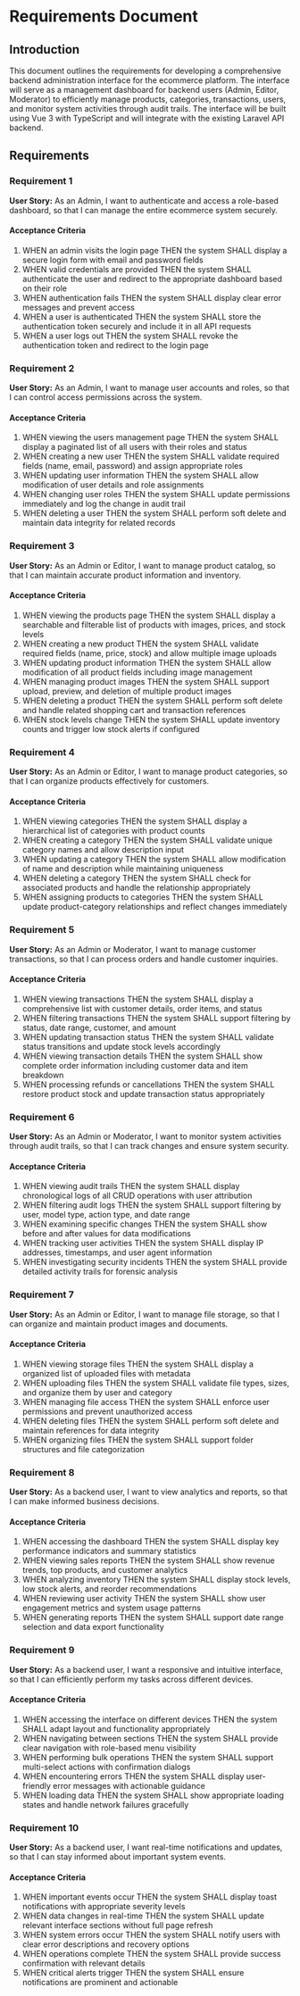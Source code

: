 # Requirements Document

## Introduction

This document outlines the requirements for developing a comprehensive backend administration interface for the ecommerce platform. The interface will serve as a management dashboard for backend users (Admin, Editor, Moderator) to efficiently manage products, categories, transactions, users, and monitor system activities through audit trails. The interface will be built using Vue 3 with TypeScript and will integrate with the existing Laravel API backend.

## Requirements

### Requirement 1

**User Story:** As an Admin, I want to authenticate and access a role-based dashboard, so that I can manage the entire ecommerce system securely.

#### Acceptance Criteria

1. WHEN an admin visits the login page THEN the system SHALL display a secure login form with email and password fields
2. WHEN valid credentials are provided THEN the system SHALL authenticate the user and redirect to the appropriate dashboard based on their role
3. WHEN authentication fails THEN the system SHALL display clear error messages and prevent access
4. WHEN a user is authenticated THEN the system SHALL store the authentication token securely and include it in all API requests
5. WHEN a user logs out THEN the system SHALL revoke the authentication token and redirect to the login page

### Requirement 2

**User Story:** As an Admin, I want to manage user accounts and roles, so that I can control access permissions across the system.

#### Acceptance Criteria

1. WHEN viewing the users management page THEN the system SHALL display a paginated list of all users with their roles and status
2. WHEN creating a new user THEN the system SHALL validate required fields (name, email, password) and assign appropriate roles
3. WHEN updating user information THEN the system SHALL allow modification of user details and role assignments
4. WHEN changing user roles THEN the system SHALL update permissions immediately and log the change in audit trail
5. WHEN deleting a user THEN the system SHALL perform soft delete and maintain data integrity for related records

### Requirement 3

**User Story:** As an Admin or Editor, I want to manage product catalog, so that I can maintain accurate product information and inventory.

#### Acceptance Criteria

1. WHEN viewing the products page THEN the system SHALL display a searchable and filterable list of products with images, prices, and stock levels
2. WHEN creating a new product THEN the system SHALL validate required fields (name, price, stock) and allow multiple image uploads
3. WHEN updating product information THEN the system SHALL allow modification of all product fields including image management
4. WHEN managing product images THEN the system SHALL support upload, preview, and deletion of multiple product images
5. WHEN deleting a product THEN the system SHALL perform soft delete and handle related shopping cart and transaction references
6. WHEN stock levels change THEN the system SHALL update inventory counts and trigger low stock alerts if configured

### Requirement 4

**User Story:** As an Admin or Editor, I want to manage product categories, so that I can organize products effectively for customers.

#### Acceptance Criteria

1. WHEN viewing categories THEN the system SHALL display a hierarchical list of categories with product counts
2. WHEN creating a category THEN the system SHALL validate unique category names and allow description input
3. WHEN updating a category THEN the system SHALL allow modification of name and description while maintaining uniqueness
4. WHEN deleting a category THEN the system SHALL check for associated products and handle the relationship appropriately
5. WHEN assigning products to categories THEN the system SHALL update product-category relationships and reflect changes immediately

### Requirement 5

**User Story:** As an Admin or Moderator, I want to manage customer transactions, so that I can process orders and handle customer inquiries.

#### Acceptance Criteria

1. WHEN viewing transactions THEN the system SHALL display a comprehensive list with customer details, order items, and status
2. WHEN filtering transactions THEN the system SHALL support filtering by status, date range, customer, and amount
3. WHEN updating transaction status THEN the system SHALL validate status transitions and update stock levels accordingly
4. WHEN viewing transaction details THEN the system SHALL show complete order information including customer data and item breakdown
5. WHEN processing refunds or cancellations THEN the system SHALL restore product stock and update transaction status appropriately

### Requirement 6

**User Story:** As an Admin or Moderator, I want to monitor system activities through audit trails, so that I can track changes and ensure system security.

#### Acceptance Criteria

1. WHEN viewing audit trails THEN the system SHALL display chronological logs of all CRUD operations with user attribution
2. WHEN filtering audit logs THEN the system SHALL support filtering by user, model type, action type, and date range
3. WHEN examining specific changes THEN the system SHALL show before and after values for data modifications
4. WHEN tracking user activities THEN the system SHALL display IP addresses, timestamps, and user agent information
5. WHEN investigating security incidents THEN the system SHALL provide detailed activity trails for forensic analysis

### Requirement 7

**User Story:** As an Admin or Editor, I want to manage file storage, so that I can organize and maintain product images and documents.

#### Acceptance Criteria

1. WHEN viewing storage files THEN the system SHALL display a organized list of uploaded files with metadata
2. WHEN uploading files THEN the system SHALL validate file types, sizes, and organize them by user and category
3. WHEN managing file access THEN the system SHALL enforce user permissions and prevent unauthorized access
4. WHEN deleting files THEN the system SHALL perform soft delete and maintain references for data integrity
5. WHEN organizing files THEN the system SHALL support folder structures and file categorization

### Requirement 8

**User Story:** As a backend user, I want to view analytics and reports, so that I can make informed business decisions.

#### Acceptance Criteria

1. WHEN accessing the dashboard THEN the system SHALL display key performance indicators and summary statistics
2. WHEN viewing sales reports THEN the system SHALL show revenue trends, top products, and customer analytics
3. WHEN analyzing inventory THEN the system SHALL display stock levels, low stock alerts, and reorder recommendations
4. WHEN reviewing user activity THEN the system SHALL show user engagement metrics and system usage patterns
5. WHEN generating reports THEN the system SHALL support date range selection and data export functionality

### Requirement 9

**User Story:** As a backend user, I want a responsive and intuitive interface, so that I can efficiently perform my tasks across different devices.

#### Acceptance Criteria

1. WHEN accessing the interface on different devices THEN the system SHALL adapt layout and functionality appropriately
2. WHEN navigating between sections THEN the system SHALL provide clear navigation with role-based menu visibility
3. WHEN performing bulk operations THEN the system SHALL support multi-select actions with confirmation dialogs
4. WHEN encountering errors THEN the system SHALL display user-friendly error messages with actionable guidance
5. WHEN loading data THEN the system SHALL show appropriate loading states and handle network failures gracefully

### Requirement 10

**User Story:** As a backend user, I want real-time notifications and updates, so that I can stay informed about important system events.

#### Acceptance Criteria

1. WHEN important events occur THEN the system SHALL display toast notifications with appropriate severity levels
2. WHEN data changes in real-time THEN the system SHALL update relevant interface sections without full page refresh
3. WHEN system errors occur THEN the system SHALL notify users with clear error descriptions and recovery options
4. WHEN operations complete THEN the system SHALL provide success confirmation with relevant details
5. WHEN critical alerts trigger THEN the system SHALL ensure notifications are prominent and actionable
